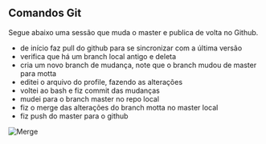## Comandos Git

Segue abaixo uma sessão que muda o master e publica de volta no Github.

- de início faz pull do github para se sincronizar com a última versão
- verifica que há um branch local antigo e deleta
- cria um novo branch de mudança, note que o branch mudou de master para motta
- editei o arquivo do profile, fazendo as alterações
- voltei ao bash e fiz commit das mudanças
- mudei para o branch master no repo local
- fiz o merge das alterações do branch motta no master local
- fiz push do master para o github

![Merge](https://i.imgur.com/pVKZH8X.png)